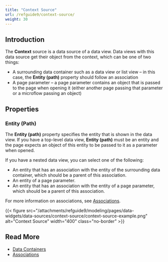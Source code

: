 ```yaml
---
title: "Context Source"
url: /refguide9/context-source/
weight: 30
---
```


## Introduction

The **Context** source is a data source of a data view. Data views with this data source get their object from the context, which can be one of two things:

* A surrounding data container such as a data view or list view – in this case, the **Entity (path)** property should follow an association 
* A page parameter – a page parameter contains an object that is passed to the page when opening it (either another page passing that parameter or a microflow passing an object)

## Properties

### Entity (Path)

The **Entity (path)** property specifies the entity that is shown in the data view. If you have a top-level data view, **Entity (path)** must be an entity and the page expects an object of this entity to be passed to it as a parameter when opened. 

If you have a nested data view, you can select one of the following:

* An entity that has an association with the entity of the surrounding data container, which should be a parent of this association.
* An entity of a page parameter.
* An entity that has an association with the entity of a page parameter, which should be a parent of this association. 

For more information on associations, see [Associations](/refguide9/associations/). 

{{< figure src="/attachments/refguide9/modeling/pages/data-widgets/data-sources/context-source/context-source-example.png" alt="Context Source"   width="400"  class="no-border" >}}

## Read More

* [Data Containers](/refguide9/data-widgets/)
* [Associations](/refguide9/associations/)
